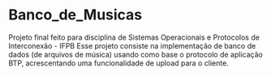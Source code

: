 # Banco_de_Musicas
Projeto final feito para disciplina de Sistemas Operacionais e Protocolos de Interconexão - IFPB 
Esse projeto consiste na implementação de banco de dados (de arquivos de música) usando como base o protocolo de aplicação BTP, acrescentando uma funcionalidade de upload para o cliente.
